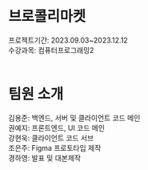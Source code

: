 # 브로콜리마켓
프로젝트기간: 2023.09.03~2023.12.12<br>
수강과목: 컴퓨터프로그래밍2<br>
<br>
# 팀원 소개<br>
김용준: 백엔드, 서버 및 클라이언트 코드 메인<br>
권예지: 프론트엔드, UI 코드 메인<br>
강현욱: 클라이언트 코드 서브<br>
조은주: Figma 프로토타입 제작<br>
경하영: 발표 및 대본제작<br>
